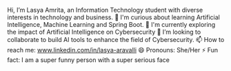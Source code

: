 Hi, I’m Lasya Amrita, an Information Technology student with diverse interests in technology and business.
👀 I'm curious about learning Artificial Intelligence, Machine Learning and Spring Boot.
🌱 I'm currently exploring the impact of Artificial Intelligence on Cybersecurity
💞️ I’m looking to collaborate to build AI tools to enhance the field of Cybersecurity.
📫 How to reach me: www.linkedin.com/in/lasya-aravalli
😄 Pronouns: She/Her
⚡ Fun fact: I am a super funny person with a super serious face
